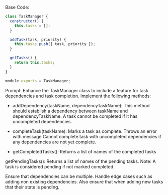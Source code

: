 Base Code:
```js
class TaskManager {
  constructor() {
    this.tasks = [];
  }

  addTask(task, priority) {
    this.tasks.push({ task, priority });
  }

  getTasks() {
    return this.tasks;
  }
}

module.exports = TaskManager;

```
Prompt:
Enhance the TaskManager class to include a feature for task dependencies and task completion. Implement the following methods:

- addDependency(taskName, dependencyTaskName): This method should establish a dependency between taskName and dependencyTaskName. A task cannot be completed if it has uncompleted dependencies.

- completeTask(taskName): Marks a task as complete. Throws an error with message Cannot complete task with uncompleted dependencies if any dependencies are not yet complete.

- getCompletedTasks(): Returns a list of names of the completed tasks

getPendingTasks(): Returns a list of names of the pending tasks. Note: A task is considered pending if not marked completed.

Ensure that dependencies can be multiple. Handle edge cases such as adding non existing dependencies. Also ensure that when adding new tasks that their state is pending.